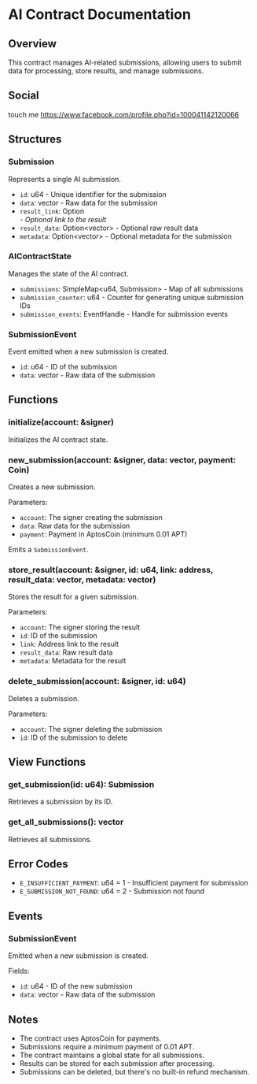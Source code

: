 # AI Contract Documentation

## Overview
This contract manages AI-related submissions, allowing users to submit data for processing, store results, and manage submissions.

## Social
touch me https://www.facebook.com/profile.php?id=100041142120066

## Structures

### Submission
Represents a single AI submission.

- `id`: u64 - Unique identifier for the submission
- `data`: vector<u8> - Raw data for the submission
- `result_link`: Option<address> - Optional link to the result
- `result_data`: Option<vector<u8>> - Optional raw result data
- `metadata`: Option<vector<u8>> - Optional metadata for the submission

### AIContractState
Manages the state of the AI contract.

- `submissions`: SimpleMap<u64, Submission> - Map of all submissions
- `submission_counter`: u64 - Counter for generating unique submission IDs
- `submission_events`: EventHandle<SubmissionEvent> - Handle for submission events

### SubmissionEvent
Event emitted when a new submission is created.

- `id`: u64 - ID of the submission
- `data`: vector<u8> - Raw data of the submission

## Functions

### initialize(account: &signer)
Initializes the AI contract state.

### new_submission(account: &signer, data: vector<u8>, payment: Coin<AptosCoin>)
Creates a new submission.

Parameters:
- `account`: The signer creating the submission
- `data`: Raw data for the submission
- `payment`: Payment in AptosCoin (minimum 0.01 APT)

Emits a `SubmissionEvent`.

### store_result(account: &signer, id: u64, link: address, result_data: vector<u8>, metadata: vector<u8>)
Stores the result for a given submission.

Parameters:
- `account`: The signer storing the result
- `id`: ID of the submission
- `link`: Address link to the result
- `result_data`: Raw result data
- `metadata`: Metadata for the result

### delete_submission(account: &signer, id: u64)
Deletes a submission.

Parameters:
- `account`: The signer deleting the submission
- `id`: ID of the submission to delete

## View Functions

### get_submission(id: u64): Submission
Retrieves a submission by its ID.

### get_all_submissions(): vector<Submission>
Retrieves all submissions.

## Error Codes

- `E_INSUFFICIENT_PAYMENT`: u64 = 1 - Insufficient payment for submission
- `E_SUBMISSION_NOT_FOUND`: u64 = 2 - Submission not found

## Events

### SubmissionEvent
Emitted when a new submission is created.

Fields:
- `id`: u64 - ID of the new submission
- `data`: vector<u8> - Raw data of the submission

## Notes
- The contract uses AptosCoin for payments.
- Submissions require a minimum payment of 0.01 APT.
- The contract maintains a global state for all submissions.
- Results can be stored for each submission after processing.
- Submissions can be deleted, but there's no built-in refund mechanism.
